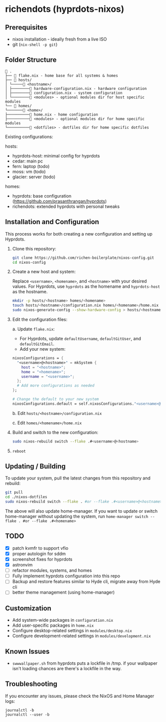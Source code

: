 # richendots (hyprdots-nixos)

## Prerequisites

- nixos installation - ideally fresh from a live ISO
- git (`nix-shell -p git`)

## Folder Structure

```
📁 .
├── 📄 flake.nix - home base for all systems & homes
├── 📁 hosts/
│ └─────📁 <hostname>/
│ ├────────📄 hardware-configuration.nix - hardware configuration
│ ├────────📄 configuration.nix - system configuration
│ └────────📁 <modules> - optional modules dir for host specific modules
└── 📁 homes/
└───────📁 <home>/
├──────────📄 home.nix - home configuration
├──────────📁 <modules> - optional modules dir for home specific modules
└──────────📁 <dotfiles> - dotfiles dir for home specific dotfiles
```

Existing configurations:

hosts:

- hyprdots-host: minimal config for hyprdots
- cedar: main pc
- fern: laptop (todo)
- moss: vm (todo)
- glacier: server (todo)

homes:

- hyprdots: base configuration (https://github.com/prasanthrangan/hyprdots)
- richendots: extended hyprdots with personal tweaks

## Installation and Configuration

This process works for both creating a new configuration and setting up Hyprdots.

1. Clone this repository:

   ```bash
   git clone https://github.com/richen-boilerplate/nixos-config.git
   cd nixos-config
   ```

2. Create a new host and system:

   Replace `<username>`, `<homename>`, and `<hostname>` with your desired values. For Hyprdots, use `hyprdots` as the homename and `hyprdots-host` as the hostname.

   ```bash
   mkdir -p hosts/<hostname> homes/<homename>
   touch hosts/<hostname>/configuration.nix homes/<homename>/home.nix
   sudo nixos-generate-config --show-hardware-config > hosts/<hostname>/hardware-configuration.nix
   ```

3. Edit the configuration files:

   a. Update `flake.nix`:

   - For Hyprdots, update `defaultUsername`, `defaultGitUser`, and `defaultGitEmail`.
   - Add your new system:

   ```nix
   nixosConfigurations = {
     "<username>@<hostname>" = mkSystem {
       host = "<hostname>";
       home = "<homename>";
       username = "<username>";
     };
     # Add more configurations as needed
   };

   # Change the default to your new system
   nixosConfigurations.default = self.nixosConfigurations."<username>@<hostname>";
   ```

   b. Edit `hosts/<hostname>/configuration.nix`

   c. Edit `homes/<homename>/home.nix`

4. Build and switch to the new configuration:

   ```bash
   sudo nixos-rebuild switch --flake .#<username>@<hostname>
   ```

5. `reboot`

## Updating / Building

To update your system, pull the latest changes from this repository and rebuild:

```bash
git pull
cd ./nixos-dotfiles
sudo nixos-rebuild switch --flake . #or --flake .#<username>@<hostname>
```

The above will also update home-manager. If you want to update or switch home-manager without updating the system, run `home-manager switch --flake . #or --flake .#<homename>`

## TODO

- [x] patch kvmfr to support vfio
- [x] proper autologin for sddm
- [x] screenshot fixes for hyprdots
- [x] astronvim
- [ ] refactor modules, systems, and homes
- [ ] Fully implement hyprdots configuration into this repo
- [ ] Backup and restore features similar to Hyde cli, migrate away from Hyde cli
- [ ] better theme management (using home-manager)

## Customization

- Add system-wide packages in `configuration.nix`
- Add user-specific packages in `home.nix`
- Configure desktop-related settings in `modules/desktop.nix`
- Configure development-related settings in `modules/development.nix`

## Known Issues

- `swwwallpaper.sh` from hyprdots puts a lockfile in /tmp. if your wallpaper isn't loading chances are there's a lockfile in the way.

## Troubleshooting

If you encounter any issues, please check the NixOS and Home Manager logs:

```
journalctl -b
journalctl --user -b
```
